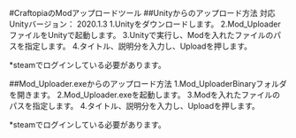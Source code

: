 #CraftopiaのModアップロードツール
##Unityからのアップロード方法
対応Unityバージョン： 2020.1.3
1.Unityをダウンロードします。
2.Mod_UploaderファイルをUnityで起動します。
3.Unityで実行し、Modを入れたファイルのパスを指定します。
4.タイトル、説明分を入力し、Uploadを押します。

*steamでログインしている必要があります。


##Mod_Uploader.exeからのアップロード方法
1.Mod_UploaderBinaryフォルダを開きます。
2.Mod_Uploader.exeを起動します。
3.Modを入れたファイルのパスを指定します。
4.タイトル、説明分を入力し、Uploadを押します。

*steamでログインしている必要があります。